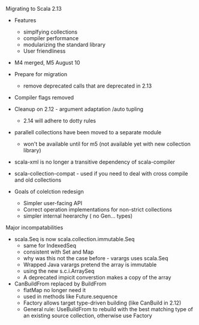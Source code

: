 Migrating to Scala 2.13

* Features
    * simplfying collections
    * compiler performance
    * modularizing the standard library
    * User friendliness

* M4 merged, M5 August 10

* Prepare for migration
  * remove deprecated calls that are deprecated in 2.13
* Compiler flags removed
* Cleanup on 2.12 - argument adaptation /auto tupling
  * 2.14 will adhere to dotty rules
* parallell collections have been moved to a separate module
  * won't be available until for m5 (not available yet with new collection library)
* scala-xml is no longer a transitive dependency of scala-compiler


* scala-collection-compat - used if you need to deal with cross compile and old collections

* Goals of colelction redesign
  * Simpler user-facing API
  * Correct operation implementations for non-strict collections
  * simpler internal heerarchy ( no Gen... types)

Major incompatabilities
  * scala.Seq is now scala.collection.immutable.Seq
    * same for IndexedSeq
    * consistent with Set and Map
    * why was this not the case before - varargs uses scala.Seq
    * Wrapped Java varargs pretend the array is immutable
    * using the new s.c.i.ArraySeq
    * A deprecated impicit converstion makes a copy of the array
  * CanBuildFrom replaced by BuildFrom
    * flatMap no longer need it
    * used in methods like Future.sequence
    * Factory allows target type-driven building (like CanBuild in 2.12) 
    * General rule: UseBuildFrom to rebuild with the best matching type of an existing source collection, otherwise use Factory
 


